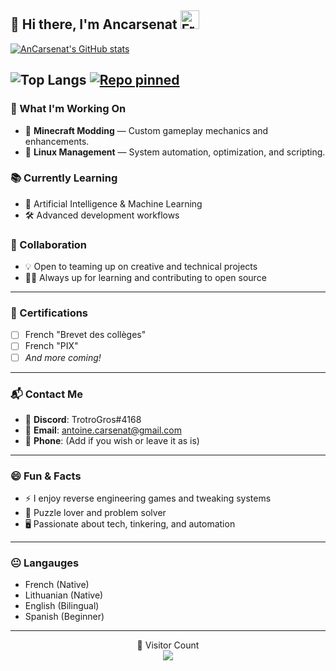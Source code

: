 ## 👋 Hi there, I'm Ancarsenat <img src="https://cdn.jsdelivr.net/gh/hampusborgos/country-flags@main/svg/fr.svg" alt="French Flag" width="30" />

[![AnCarsenat's GitHub stats](https://github-readme-stats.vercel.app/api?username=AnCarsenat&theme=dracula&show_icons=true)](https://github.com/anuraghazra/github-readme-stats)

![Top Langs](https://github-readme-stats.vercel.app/api/top-langs/?username=anuraghazra&theme=dracula&hide_progress=true)
[![Repo pinned](https://github-readme-stats.vercel.app/api/pin/?username=AnCarsenat&repo=RedstoneAdditions&theme=dracula&show_icons=true)](https://github.com/AnCar/RedstoneAdditions)  
---

### 🚀 What I'm Working On
- 🔧 **Minecraft Modding** — Custom gameplay mechanics and enhancements.
- 🐧 **Linux Management** — System automation, optimization, and scripting.

### 📚 Currently Learning
- 🤖 Artificial Intelligence & Machine Learning
- 🛠️ Advanced development workflows

### 🤝 Collaboration
- 💡 Open to teaming up on creative and technical projects
- 🙋‍♂️ Always up for learning and contributing to open source

---

### 📜 Certifications
<!-- Add your certifications here -->
- [ ] French "Brevet des collèges"
- [ ] French "PIX"
- [ ] *And more coming!*

---

### 📬 Contact Me
- 💬 **Discord**: TrotroGros#4168
- 📧 **Email**: antoine.carsenat@gmail.com
- 📱 **Phone**: (Add if you wish or leave it as is)

---

### 😄 Fun & Facts
- ⚡ I enjoy reverse engineering games and tweaking systems
- 🧩 Puzzle lover and problem solver
- 🖥️ Passionate about tech, tinkering, and automation

---

### 😐 Langauges
- French (Native)
- Lithuanian (Native)
- English (Bilingual)
- Spanish (Beginner)

---

<p align="center">
  👀 Visitor Count<br>
  <img src="https://profile-counter.glitch.me/AnCarsenat/count.svg" />
</p>

